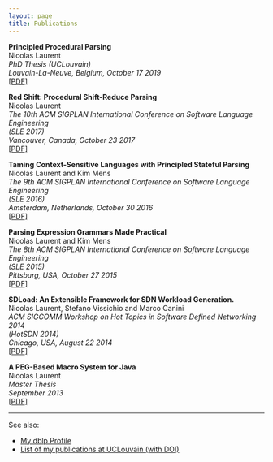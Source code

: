 ```yaml
---
layout: page
title: Publications
---
```


**Principled Procedural Parsing**  
Nicolas Laurent  
*PhD Thesis (UCLouvain)*  
*Louvain-La-Neuve, Belgium, October 17 2019*  
[\[PDF\]](/pubs/thesis.pdf)

**Red Shift: Procedural Shift-Reduce Parsing**  
Nicolas Laurent  
*The 10th ACM SIGPLAN International Conference on Software Language Engineering  
(SLE 2017)*  
*Vancouver, Canada, October 23 2017*  
[\[PDF\]](/pubs/sle2017.pdf)

**Taming Context-Sensitive Languages with Principled Stateful Parsing**  
Nicolas Laurent and Kim Mens  
*The 9th ACM SIGPLAN International Conference on Software Language Engineering  
(SLE 2016)*  
*Amsterdam, Netherlands, October 30 2016*  
[\[PDF\]](/pubs/sle2016.pdf)

**Parsing Expression Grammars Made Practical**  
Nicolas Laurent and Kim Mens  
*The 8th ACM SIGPLAN International Conference on Software Language Engineering  
(SLE 2015)*  
*Pittsburg, USA, October 27 2015*  
[\[PDF\]](/pubs/sle2015.pdf)

**SDLoad: An Extensible Framework for SDN Workload Generation.**  
Nicolas Laurent, Stefano Vissichio and Marco Canini  
*ACM SIGCOMM Workshop on Hot Topics in Software Defined Networking 2014  
(HotSDN 2014)*  
*Chicago, USA, August 22 2014*  
[\[PDF\]](/pubs/hotsdn2014.pdf)

**A PEG-Based Macro System for Java**  
Nicolas Laurent  
*Master Thesis*  
*September 2013*  
[\[PDF\]](/pubs/master.pdf)

----

See also:

- [My dblp Profile](http://dblp.uni-trier.de/pers/hd/l/Laurent:Nicolas)
- [List of my publications at UCLouvain (with DOI)](http://dial.uclouvain.be/pr/boreal/en/search/site/sm_creator%3A%22Laurent%2C%20Nicolas%22)
